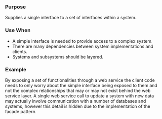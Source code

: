 ### Purpose
Supplies a single interface to a set of interfaces within a system.
### Use When
- A simple interface is needed to provide access to a complex
system.
- There are many dependencies between system implementations
and clients.
- Systems and subsystems should be layered.
### Example
By exposing a set of functionalities through a web service
the client code needs to only worry about the simple interface
being exposed to them and not the complex relationships that
may or may not exist behind the web service layer. A single
web service call to update a system with new data may actually
involve communication with a number of databases and systems,
however this detail is hidden due to the implementation of the
facade pattern.